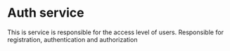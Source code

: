 # Auth service

This is service is responsible for the access level of users.
Responsible for registration, authentication and authorization
